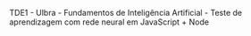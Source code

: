 TDE1 - Ulbra - Fundamentos de Inteligência Artificial - Teste de aprendizagem com rede neural em JavaScript + Node
